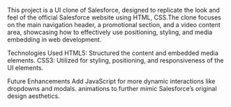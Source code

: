 This project is a UI clone of Salesforce, designed to replicate the look and feel of the official Salesforce website using HTML, CSS.The clone focuses on the main navigation header, a promotional section, and a video content area, showcasing how to effectively use positioning, styling, and media embedding in web development.

Technologies Used
HTML5: Structured the content and embedded media elements.
CSS3: Utilized for styling, positioning, and responsiveness of the UI elements.

Future Enhancements
Add JavaScript for more dynamic interactions like dropdowns and modals.
animations to further mimic Salesforce’s original design aesthetics.
